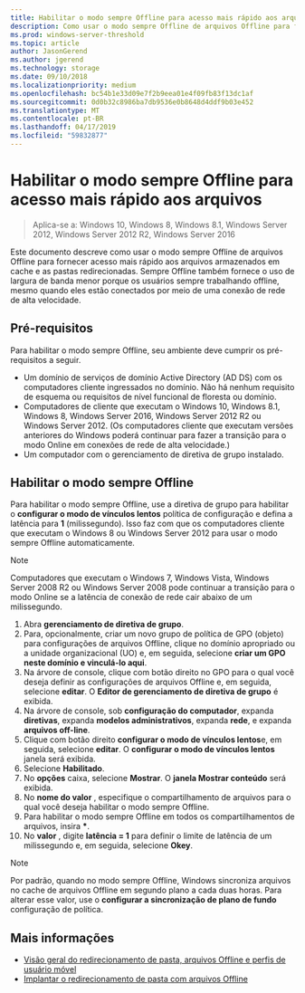 ```yaml
---
title: Habilitar o modo sempre Offline para acesso mais rápido aos arquivos
description: Como usar o modo sempre Offline de arquivos Offline para fornecer acesso mais rápido aos arquivos armazenados em cache e as pastas redirecionadas.
ms.prod: windows-server-threshold
ms.topic: article
author: JasonGerend
ms.author: jgerend
ms.technology: storage
ms.date: 09/10/2018
ms.localizationpriority: medium
ms.openlocfilehash: bc54b1e33d09e7f2b9eea01e4f09fb83f13dc1af
ms.sourcegitcommit: 0d0b32c8986ba7db9536e0b8648d4ddf9b03e452
ms.translationtype: MT
ms.contentlocale: pt-BR
ms.lasthandoff: 04/17/2019
ms.locfileid: "59832877"
---
```

# <a name="enable-always-offline-mode-for-faster-access-to-files"></a>Habilitar o modo sempre Offline para acesso mais rápido aos arquivos

>Aplica-se a: Windows 10, Windows 8, Windows 8.1, Windows Server 2012, Windows Server 2012 R2, Windows Server 2016

Este documento descreve como usar o modo sempre Offline de arquivos Offline para fornecer acesso mais rápido aos arquivos armazenados em cache e as pastas redirecionadas. Sempre Offline também fornece o uso de largura de banda menor porque os usuários sempre trabalhando offline, mesmo quando eles estão conectados por meio de uma conexão de rede de alta velocidade.

## <a name="prerequisites"></a>Pré-requisitos

Para habilitar o modo sempre Offline, seu ambiente deve cumprir os pré-requisitos a seguir.

- Um domínio de serviços de domínio Active Directory (AD DS) com os computadores cliente ingressados no domínio. Não há nenhum requisito de esquema ou requisitos de nível funcional de floresta ou domínio.
- Computadores de cliente que executam o Windows 10, Windows 8.1, Windows 8, Windows Server 2016, Windows Server 2012 R2 ou Windows Server 2012. (Os computadores cliente que executam versões anteriores do Windows poderá continuar para fazer a transição para o modo Online em conexões de rede de alta velocidade.)
- Um computador com o gerenciamento de diretiva de grupo instalado.

## <a name="enable-always-offline-mode"></a>Habilitar o modo sempre Offline

Para habilitar o modo sempre Offline, use a diretiva de grupo para habilitar o **configurar o modo de vínculos lentos** política de configuração e defina a latência para **1** (milissegundo). Isso faz com que os computadores cliente que executam o Windows 8 ou Windows Server 2012 para usar o modo sempre Offline automaticamente.

>[!NOTE]
>Computadores que executam o Windows 7, Windows Vista, Windows Server 2008 R2 ou Windows Server 2008 pode continuar a transição para o modo Online se a latência de conexão de rede cair abaixo de um milissegundo.

1. Abra **gerenciamento de diretiva de grupo**.
2. Para, opcionalmente, criar um novo grupo de política de GPO (objeto) para configurações de arquivos Offline, clique no domínio apropriado ou a unidade organizacional (UO) e, em seguida, selecione **criar um GPO neste domínio e vinculá-lo aqui**.
3. Na árvore de console, clique com botão direito no GPO para o qual você deseja definir as configurações de arquivos Offline e, em seguida, selecione **editar**. O **Editor de gerenciamento de diretiva de grupo** é exibida.
4. Na árvore de console, sob **configuração do computador**, expanda **diretivas**, expanda **modelos administrativos**, expanda **rede**, e expanda **arquivos off-line**.
5. Clique com botão direito **configurar o modo de vínculos lentos**e, em seguida, selecione **editar**. O **configurar o modo de vínculos lentos** janela será exibida.
6. Selecione **Habilitado**.
7. No **opções** caixa, selecione **Mostrar**. O **janela Mostrar conteúdo** será exibida.
8. No **nome do valor** , especifique o compartilhamento de arquivos para o qual você deseja habilitar o modo sempre Offline.
9. Para habilitar o modo sempre Offline em todos os compartilhamentos de arquivos, insira **\***.
10. No **valor** , digite **latência = 1** para definir o limite de latência de um milissegundo e, em seguida, selecione **Okey**.

>[!NOTE]
>Por padrão, quando no modo sempre Offline, Windows sincroniza arquivos no cache de arquivos Offline em segundo plano a cada duas horas. Para alterar esse valor, use o **configurar a sincronização de plano de fundo** configuração de política.

## <a name="more-information"></a>Mais informações

* [Visão geral do redirecionamento de pasta, arquivos Offline e perfis de usuário móvel](folder-redirection-rup-overview.md)
* [Implantar o redirecionamento de pasta com arquivos Offline](deploy-folder-redirection.md)